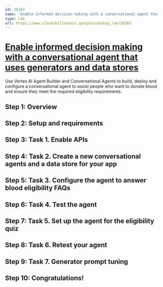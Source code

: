 ```yaml
---
id: 26383
name: 'Enable informed decision making with a conversational agent that uses generators and data stores'
type: Lab
url: https://www.cloudskillsboost.google/catalog_lab/26383
---
```


# [Enable informed decision making with a conversational agent that uses generators and data stores](https://www.cloudskillsboost.google/catalog_lab/26383)

Use Vertex AI Agent Builder and Conversational Agents to build, deploy and configure a conversational agent to assist people who want to donate blood and ensure they meet the required eligibility requirements.

## Step 1: Overview

## Step 2: Setup and requirements

## Step 3: Task 1. Enable APIs

## Step 4: Task 2. Create a new conversational agents and a data store for your app

## Step 5: Task 3. Configure the agent to answer blood eligibility FAQs

## Step 6: Task 4. Test the agent

## Step 7: Task 5. Set up the agent for the eligibility quiz

## Step 8: Task 6. Retest your agent

## Step 9: Task 7. Generator prompt tuning

## Step 10: Congratulations!
